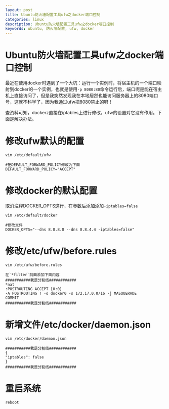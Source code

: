 ```yaml
---
layout: post
title: Ubuntu防火墙配置工具ufw之docker端口控制
categories: linux
description: Ubuntu防火墙配置工具ufw之docker端口控制
keywords: ubuntu, 防火墙配置, ufw, docker
---
```


# Ubuntu防火墙配置工具ufw之docker端口控制

最近在使用docker时遇到了一个大坑：运行一个实例时，将宿主机的一个端口映射到docker的一个实例，也就是使用`-p 8080:80`命令运行后，端口呢是能在宿主机上直接访问了，但是我突然发现我在本地居然也能访问服务器上的8080端口号，这就不科学了，因为我通过ufw把8080禁止的呀！

查资料可知，dockerz直接在iptables上进行修改，ufw的设置对它没有作用。下面是解决办法。

# 修改ufw默认的配置

```
vim /etc/default/ufw

#把DEFAULT_FORWARD_POLICY修改为下面
DEFAULT_FORWARD_POLICY="ACCEPT"

```
# 修改docker的默认配置

取消注释DOCKER_OPTS这行，在参数后添加添加`-iptables=false`

```
vim /etc/default/docker

#修改文件
DOCKER_OPTS="--dns 8.8.8.8 --dns 8.8.4.4 -iptables=false"
```
# 修改/etc/ufw/before.rules

```
vim /etc/ufw/before.rules

在`*filter`前面添加下面内容
###########我是分割线############
*nat
:POSTROUTING ACCEPT [0:0]
-A POSTROUTING ! -o docker0 -s 172.17.0.0/16 -j MASQUERADE
COMMIT
###########我是分割线############
```

# 新增文件/etc/docker/daemon.json

```
vim /etc/docker/daemon.json

###########我是分割线############
{
"iptables": false
}
###########我是分割线############
```

# 重启系统

```
reboot
```